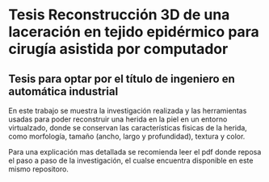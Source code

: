 # Tesis Reconstrucción 3D de una laceración en tejido epidérmico para cirugía asistida por computador
## Tesis para optar por el título de ingeniero en automática industrial

En este trabajo se muestra la investigación realizada y las herramientas usadas para poder reconstruir una herida en la piel en un entorno virtualzado, donde se conservan las características fisicas de la herida, como morfología, tamaño (ancho, largo y profundidad), textura y color.

Para una explicación mas detallada se recomienda leer el pdf donde reposa el paso a paso de la investigación, el cualse encuentra disponible en este mismo repositoro. 
